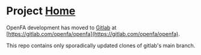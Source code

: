 # Project [Home](https://gitlab.com/openfa/openfa)

OpenFA development has moved to [Gitlab](https://gitlab.com/openfa/openfa) at [https://gitlab.com/openfa/openfa](https://gitlab.com/openfa/openfa).

This repo contains only sporadically updated clones of gitlab's main branch.
